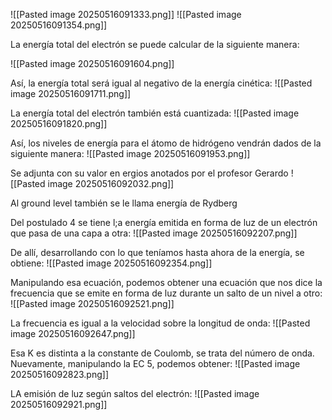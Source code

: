 ![[Pasted image 20250516091333.png]]
![[Pasted image 20250516091354.png]]

La energía total del electrón se puede calcular de la siguiente manera:

![[Pasted image 20250516091604.png]]

Así, la energía total será igual al negativo de la energía cinética:
![[Pasted image 20250516091711.png]]

La energía total del electrón también está cuantizada:
![[Pasted image 20250516091820.png]]

Así, los niveles de energía para el átomo de hidrógeno vendrán dados de la siguiente manera:
![[Pasted image 20250516091953.png]]

Se adjunta con su valor en ergios anotados por el profesor Gerardo
![[Pasted image 20250516092032.png]]

Al ground level también se le llama energía de Rydberg

Del postulado 4 se tiene l;a energía emitida en forma de luz de un electrón que pasa de una capa a otra:
![[Pasted image 20250516092207.png]]

De allí, desarrollando con lo que teníamos hasta ahora de la energía, se obtiene:
![[Pasted image 20250516092354.png]]

Manipulando esa ecuación, podemos obtener una ecuación que nos dice la frecuencia que se emite en forma de luz durante un salto de un nivel a otro:
![[Pasted image 20250516092521.png]]

La frecuencia es igual a la velocidad sobre la longitud de onda:
![[Pasted image 20250516092647.png]]

Esa K es distinta a la constante de Coulomb, se trata del número de onda. Nuevamente, manipulando la EC 5, podemos obtener:
![[Pasted image 20250516092823.png]]

LA emisión de luz según saltos del electrón:
![[Pasted image 20250516092921.png]]

